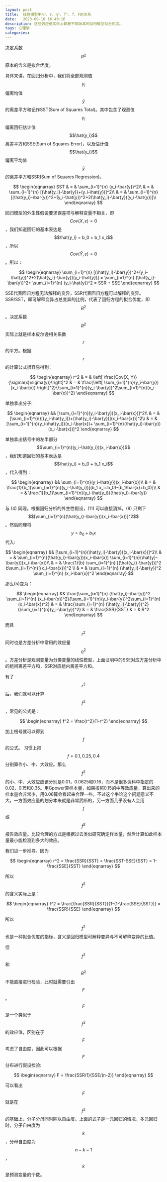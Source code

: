 ```yaml
---
layout: post
title:  线性模型中R²、r、η²、f²、f、F的关系
date:   2023-09-16 16:40:16
description: 这些效应值实际上都是不同版本的回归模型拟合优度。
tags: 心理学
categories: 
---
```


决定系数 $$R^2$$ 原本的含义是拟合优度。

具体来讲，在回归分析中，我们将全部观测值 $$y_i$$ 偏离均值 $$\bar{y}$$ 的离差平方和记作SST(Sum of Squares Total)。其中包含了观测值 $$y_i$$ 偏离回归估计值 $$\hat{y_i}$$ 离差平方和SSE(Sum of Squares Error)，以及估计值 $$\hat{y_i}$$ 偏离平均值 $$\bar{y}$$ 的离差平方和SSR(Sum of Squares Regression)。

$$
\begin{eqnarray}
SST & = & \sum_{i=1}^{n} (y_i-\bar{y})^2\\
& = & \sum_{i=1}^{n} [(\hat{y_i}-\bar{y})+(y_i-\hat{y})]^2\\
& = & \sum_{i=1}^{n} [(\hat{y_i}-\bar{y})^2+(y_i-\hat{y})^2+2(\hat{y_i}-\bar{y})(y_i-\hat{y})]\\
\end{eqnarray}
$$

回归模型的外生性假设要求误差项与解释变量不相关，即 $$Cov(X,\varepsilon) = 0$$，我们知道回归的基本表达是 $$\hat{y_i} = b_0 + b_1 x_i$$，所以$$Cov(\hat{Y},\varepsilon) = 0$$。所以：

$$
\begin{eqnarray}
\sum_{i=1}^{n} [(\hat{y_i}-\bar{y})^2+(y_i-\hat{y})^2+2(\hat{y_i}-\bar{y})(y_i-\hat{y})] = \sum_{i=1}^{n} (\hat{y_i}-\bar{y})^2+ \sum_{i=1}^{n} (y_i-\hat{y})^2 = SSR + SSE
\end{eqnarray}
$$

SSE代表回归方程无法解释的变异，SSR代表回归方程可以解释的变异。SSR/SST，即可解释变异占总变异的比例，代表了回归方程的拟合优度，即 $$R^2$$。决定系数 $$R^2$$ 实际上就是样本皮尔逊相关系数 $$r$$ 的平方。根据 $$r$$ 的计算公式很容易得到：

$$
\begin{eqnarray}
r^2 & = & \left[ \frac{Cov(X, Y)}{\sigma(x)\sigma(y)}\right]^2
& = & \frac{\left[ \sum_{i=1}^{n}(y_i-\bar{y})(x_i-\bar{x}) \right]^2}{\sum_{i=1}^{n}(y_i-\bar{y})^2\sum_{i=1}^{n}(x_i-\bar{x})^2} 
\end{eqnarray}
$$

单独拿出分子:

$$
\begin{eqnarray}
&& [\sum_{i=1}^{n}(y_i-\bar{y})(x_i-\bar{x})]^2\\
& = & [\sum_{i=1}^{n}[(y_i-\hat{y_i})+(\hat{y_i}-\bar{y})](x_i-\bar{x})]^2\\
& = & [\sum_{i=1}^{n}(y_i-\hat{y_i})(x_i-\bar{x})+ \sum_{i=1}^{n}(\hat{y_i}-\bar{y})(x_i-\bar{x})]^2
\end{eqnarray}
$$

单独拿出括号中的左半部分 $$\sum_{i=1}^{n}(y_i-\hat{y_i})(x_i-\bar{x})$$，我们知道回归的基本表达是 $$\hat{y_i} = b_0 + b_1 x_i$$，代入得到：

$$
\begin{eqnarray}
&& \sum_{i=1}^{n}(y_i-\hat{y})(x_i-\bar{x})\\
& = & \frac{1}{b_1}\sum_{i=1}^{n}(y_i-\hat{y_i})[(b_1 x_i+b_0)-(b_1\bar{x}+b_0)]\\
& = & \frac{1}{b_1}\sum_{i=1}^{n}(y_i-\hat{y_i})(\hat{y_i}-\bar{y})
\end{eqnarray}
$$

与 (4) 同理，根据回归分析的外生性假设，(11) 可以直接消掉，(8) 只剩下 $$[\sum_{i=1}^{n}(\hat{y_i}-\bar{y})(x_i-\bar{x})]^2$$。然后同理将 $$y = b_0 + b_1x$$ 代入:

$$
\begin{eqnarray}
&& [\sum_{i=1}^{n}(\hat{y_i}-\bar{y})(x_i-\bar{x})]^2\\
& = & \sum_{i=1}^{n}(\hat{y_i}-\bar{y})(x_i-\bar{x}) \sum_{i=1}^{n}(\hat{y}-\bar{y})(x_i-\bar{x})\\
& = & \frac{1}{b} \sum_{i=1}^{n} [(\hat{y_i}-\bar{y})]^2 b\sum_{i=1}^{n}[(x_i-\bar{x})]^2 \\
& = & \sum_{i=1}^{n} (\hat{y_i}-\bar{y})^2 \sum_{i=1}^{n} (x_i-\bar{x})^2
\end{eqnarray}
$$

那么(5)变为：

$$
\begin{eqnarray}
&& \frac{\sum_{i=1}^{n} (\hat{y_i}-\bar{y})^2 \sum_{i=1}^{n} (x_i-\bar{x})^2}{\sum_{i=1}^{n}(y_i-\bar{y})^2\sum_{i=1}^{n}(x_i-\bar{x})^2}
& = & \frac{\sum_{i=1}^{n} (\hat{y_i}-\bar{y})^2}{\sum_{i=1}^{n}(y_i-\bar{y})^2}
& = & \frac{SSR}{SST}
& = & R^2
\end{eqnarray}
$$

而且 $$r^2$$ 同时也是方差分析中常用的效应量 $$\eta^2$$。方差分析是观测变量为分类变量的线性模型，上面证明中的SSE对应方差分析中的组间离差平方和，SSR对应组内离差平方和。

有了 $$r^2$$ 后，我们就可以计算 $$f^2$$，常见的公式是：

$$
\begin{eqnarray}
f^2 = \frac{r^2}{1-r^2}
\end{eqnarray}
$$

加上根号就可以得到 $$f$$ 的公式。 习惯上把 $$f=0.1, 0.25, 0.4$$分别算作小、中、大效应。那么 $$f^2$$ 的小、中、大效应应该分别是0.01，0.0625和0.16，而不是很多资料中指定的0.02，0.15和0.35。用Gpower算样本量，如果按照0.15的中等效应量，算出来的样本量会非常少，用0.06算会看起来合理一些。不过这个争论这个问题意义不大，一方面效应量的划分本来就是非常武断的，另一方面几乎没有人会用 $$f$$ 或 $$f^2$$ 报告效应量。比较合理的方式是根据过去类似研究确定样本量，然后计算如此样本量最小能检测到多大的效应。

我们进一步推导。因为

$$
\begin{eqnarray}
r^2 = \frac{SSR}{SST} = \frac{SST-SSE}{SST} = 1-\frac{SSE}{SST}
\end{eqnarray}
$$

所以$$f^2$$ 的含义实际上是：

$$
\begin{eqnarray}
f^2 = \frac{\frac{SSR}{SST}}{1-(1-\frac{SSE}{SST})} = \frac{SSR}{SSE}
\end{eqnarray}
$$

所以 $$f^2$$ 也是一种拟合优度的指标，含义是回归模型可解释变异与不可解释变异的比值。

但 $$f^2$$ 和 $$R^2$$ 不能直接进行检验，此时就需要引出 $$F$$。 $$F$$ 是一个类似于 $$f^2$$ 的效应值，区别在于 $$F$$ 考虑了自由度，因此可以根据 $$F$$ 分布进行假设检验:

$$
\begin{eqnarray}
F = \frac{SSR/1}{SSE/(n-2)}
\end{eqnarray}
$$

可以看出 $$F$$ 就是在 $$f^2$$ 的基础上，分子分母同时除以自由度。上面的式子是一元回归的情况，多元回归时，分子自由度为 $$k$$ ，分母自由度为 $$n-k-1$$ ， $$k$$ 是预测变量的个数。
